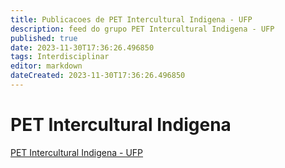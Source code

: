 ```yaml
---
title: Publicacoes de PET Intercultural Indigena - UFP
description: feed do grupo PET Intercultural Indigena - UFP
published: true
date: 2023-11-30T17:36:26.496850
tags: Interdisciplinar
editor: markdown
dateCreated: 2023-11-30T17:36:26.496850
---
```


# PET Intercultural Indigena
[PET Intercultural Indigena - UFP](/grupo/124PETInterculturalIndigenaUFP.md)